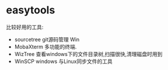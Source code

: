 # easytools

比较好用的工具:
* sourcetree git源码管理 Win
* MobaXterm 多功能的终端.
* WizTree 查看windows下的文件目录树,扫描很快,清理磁盘时用到
* WinSCP  windows 与Linux同步文件的工具
